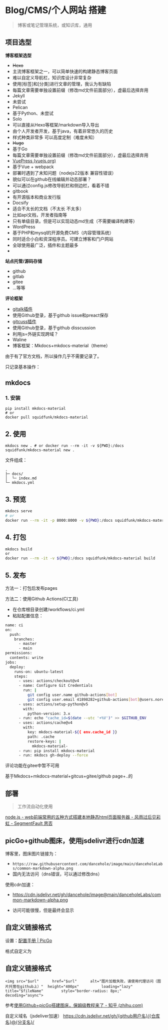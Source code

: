 # Blog/CMS/个人网站 搭建

> 博客或笔记管理系统，或知识库，通用

## 项目选型

**博客框架选型**

- ~~Hexo~~
- 主流博客框架之一，可以简单快速的构建静态博客页面
- 难以自定义导航栏，知识库设计非常复杂
- 使用[标签]和[分类]进行文章的管理，我认为有缺陷
- 每篇文章需要单独设置前缀（修改md文件前面部分），虚最后选择弃用
- Jekyll
- 未尝试
- Pelican
- 基于Python、未尝试
- Solo
- 可以直接从Hexo等框架/markdown导入导出
- 由个人开发者开发，基于java，有着非常悠久的历史
- 样式种类非常多 可以高度定制（难度未知）
- ~~Hugo~~
- 基于Go
- 每篇文章需要单独设置前缀（修改md文件前面部分），虚最后选择弃用
- [VuePress (vuejs.org)](https://vuepress.vuejs.org/zh/)
- 基于Vue + webpack
- 部署时遇到了未知问题（nodejs22版本 兼容性错误）
- 貌似可以在github在线编辑并动态部署？
- 可以通过config.js修改导航栏和侧边栏，看着不错
- gitbook
- 有开源版本和商业发行版
- Docsify
- 适合不太长的文档（不太长 不太多）
- 比如api文档，开发者指南等
- 只有单级目录。但是可以实现动态md生成（不需要编译构建等）
- WordPress
- 基于PHP和mysql的开源免费CMS（内容管理系统）
- 同时适合小白和资深程序员。可建立博客和门户网站
- 全球使用最广泛，插件和主题最多
- 

**站点托管/源码存储**

- github
- gitlab
- gitee
- …等等

**评论框架**

- [gitalk插件](https://github.com/gitalk/gitalk/blob/master/readme-cn.md)
- 使用Github登录，基于github issue和preact保存
- [gitcuss插件](https://docs.dancehole.cn/Common/开发-通用知识/其他/Blog教程/[giscus](https://giscus.app/zh-CN))
- 使用Github登录，基于github disscussion
- 利用js=外链实现跨域？
- Waline
- 博客框架：Mkdocs+mkdocs-material（theme）

由于有了官方文档，所以操作几乎不需要记录了。

只记录基本操作：

## mkdocs

### 1. 安装

```
pip install mkdocs-material
# or
docker pull squidfunk/mkdocs-material
```

## 2. 使用

```
mkdocs new . # or docker run --rm -it -v ${PWD}:/docs squidfunk/mkdocs-material new .
```

文件组成：

```
.
├─ docs/
│  └─ index.md
└─ mkdocs.yml
```

## 3. 预览

```bash
mkdocs serve
# or
docker run --rm -it -p 8000:8000 -v ${PWD}:/docs squidfunk/mkdocs-material
```

## 4. 打包

```bash
mkdocs build
or
docker run --rm -it -v ${PWD}:/docs squidfunk/mkdocs-material build
```

## 5. 发布

方法一：打包后发布pages

方法二：使用Github Actions(CI工具)

- 在仓库根目录创建/workflows/ci.yml
- 粘贴配置信息：

```bash
name: ci 
on:
  push:
    branches:
      - master 
      - main
permissions:
  contents: write
jobs:
  deploy:
    runs-on: ubuntu-latest
    steps:
      - uses: actions/checkout@v4
      - name: Configure Git Credentials
        run: |
          git config user.name github-actions[bot]
          git config user.email 41898282+github-actions[bot]@users.noreply.github.com
      - uses: actions/setup-python@v5
        with:
          python-version: 3.x
      - run: echo "cache_id=$(date --utc '+%V')" >> $GITHUB_ENV 
      - uses: actions/cache@v4
        with:
          key: mkdocs-material-${{ env.cache_id }}
          path: .cache
          restore-keys: |
            mkdocs-material-
      - run: pip install mkdocs-material 
      - run: mkdocs gh-deploy --force
```


评论功能在gitee中暂不可用

基于Mkdocs+mkdocs-material+gitcus+gitee/github page+..的

## 部署

> 工作流自动化使用

[node.js - web前端常用的五种方式搭建本地静态html页面服务器 - 风雨过后见彩虹 - SegmentFault 思否](https://segmentfault.com/a/1190000039744899)





## picGo+github图床，使用jsdelivr进行cdn加速

博客里，图床图片链接为：

- `https://raw.githubusercontent.com/dancehole/image/main/danceholeLabs/common-markdown-alpha.png`
- 国内无法访问（dns错误，可以通过修改dns）

使用cdn加速：

- https://cdn.jsdelivr.net/gh/dancehole/image@main/danceholeLabs/common-markdown-alpha.png

- 访问可能很慢，但是最终会显示





## 自定义链接格式

设置：[配置手册 | PicGo](https://picgo.github.io/PicGo-Doc/zh/guide/config.html#自定义链接格式)

格式自定义为





## 自定义链接格式

```
<img src="$url"      href="$url"      alt="图片加载失败，请使用代理访问（图片托管在github上）"  height="400px"	      loading="lazy"     title="$fileName"	      style="border-radius: 8px;"      decoding="async">
```







参考[使用Github+picGo搭建图床，保姆级教程来了 - 知乎 (zhihu.com)](https://zhuanlan.zhihu.com/p/489236769)



自定义域名（jsdeliver加速）
https://cdn.jsdelivr.net/gh/{github用户名}/{仓库名}@{分支名}/

